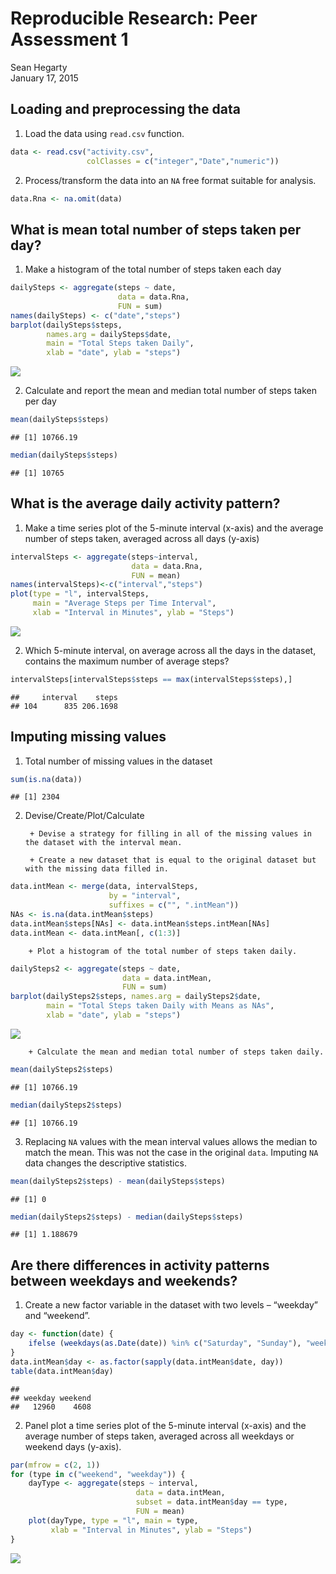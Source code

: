 # Reproducible Research: Peer Assessment 1
Sean Hegarty  
January 17, 2015  


## Loading and preprocessing the data
1. Load the data using `read.csv` function.

```r
data <- read.csv("activity.csv", 
                 colClasses = c("integer","Date","numeric"))
```
2. Process/transform the data into an `NA` free format suitable for analysis.

```r
data.Rna <- na.omit(data)
```

## What is mean total number of steps taken per day?
1. Make a histogram of the total number of steps taken each day


```r
dailySteps <- aggregate(steps ~ date, 
                        data = data.Rna, 
                        FUN = sum)
names(dailySteps) <- c("date","steps")
barplot(dailySteps$steps, 
        names.arg = dailySteps$date, 
        main = "Total Steps taken Daily",
        xlab = "date", ylab = "steps")
```

![](./PA1_template_files/figure-html/unnamed-chunk-3-1.png) 

2. Calculate and report the mean and median total number of steps taken per day

```r
mean(dailySteps$steps)
```

```
## [1] 10766.19
```

```r
median(dailySteps$steps)
```

```
## [1] 10765
```


## What is the average daily activity pattern?
1. Make a time series plot of the 5-minute interval (x-axis) and the average number of steps taken, averaged across all days (y-axis)

```r
intervalSteps <- aggregate(steps~interval, 
                           data = data.Rna, 
                           FUN = mean)
names(intervalSteps)<-c("interval","steps")
plot(type = "l", intervalSteps, 
     main = "Average Steps per Time Interval",
     xlab = "Interval in Minutes", ylab = "Steps")
```

![](./PA1_template_files/figure-html/unnamed-chunk-5-1.png) 

2. Which 5-minute interval, on average across all the days in the dataset, contains the maximum number of average steps?

```r
intervalSteps[intervalSteps$steps == max(intervalSteps$steps),]
```

```
##     interval    steps
## 104      835 206.1698
```


## Imputing missing values
1. Total number of missing values in the dataset

```r
sum(is.na(data))
```

```
## [1] 2304
```

2. Devise/Create/Plot/Calculate

        + Devise a strategy for filling in all of the missing values in the dataset with the interval mean. 
        
        + Create a new dataset that is equal to the original dataset but with the missing data filled in.

```r
data.intMean <- merge(data, intervalSteps, 
                      by = "interval", 
                      suffixes = c("", ".intMean"))
NAs <- is.na(data.intMean$steps)
data.intMean$steps[NAs] <- data.intMean$steps.intMean[NAs]
data.intMean <- data.intMean[, c(1:3)]
```

        + Plot a histogram of the total number of steps taken daily. 

```r
dailySteps2 <- aggregate(steps ~ date, 
                         data = data.intMean, 
                         FUN = sum)
barplot(dailySteps2$steps, names.arg = dailySteps2$date,
        main = "Total Steps taken Daily with Means as NAs",
        xlab = "date", ylab = "steps")
```

![](./PA1_template_files/figure-html/unnamed-chunk-9-1.png) 

        + Calculate the mean and median total number of steps taken daily.

```r
mean(dailySteps2$steps)
```

```
## [1] 10766.19
```

```r
median(dailySteps2$steps)
```

```
## [1] 10766.19
```

3. Replacing `NA` values with the mean interval values allows the median to match the mean. This was not the case in the original `data`. Imputing `NA` data changes the descriptive statistics.

```r
mean(dailySteps2$steps) - mean(dailySteps$steps)
```

```
## [1] 0
```

```r
median(dailySteps2$steps) - median(dailySteps$steps)
```

```
## [1] 1.188679
```

## Are there differences in activity patterns between weekdays and weekends?

1. Create a new factor variable in the dataset with two levels – “weekday” and “weekend”.

```r
day <- function(date) {
    ifelse (weekdays(as.Date(date)) %in% c("Saturday", "Sunday"), "weekend", "weekday")
}
data.intMean$day <- as.factor(sapply(data.intMean$date, day))
table(data.intMean$day)
```

```
## 
## weekday weekend 
##   12960    4608
```

2. Panel plot a time series plot of the 5-minute interval (x-axis) and the average number of steps taken, averaged across all weekdays or weekend days (y-axis).

```r
par(mfrow = c(2, 1))
for (type in c("weekend", "weekday")) {
    dayType <- aggregate(steps ~ interval, 
                            data = data.intMean, 
                            subset = data.intMean$day == type, 
                            FUN = mean)
    plot(dayType, type = "l", main = type, 
         xlab = "Interval in Minutes", ylab = "Steps")
}
```

![](./PA1_template_files/figure-html/unnamed-chunk-13-1.png) 

